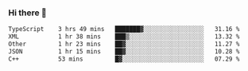 ### Hi there 👋

<!--
**WShiBin/WShiBin** is a ✨ _special_ ✨ repository because its `README.md` (this file) appears on your GitHub profile.

Here are some ideas to get you started:

- 🔭 I’m currently working on ...
- 🌱 I’m currently learning ...
- 👯 I’m looking to collaborate on ...
- 🤔 I’m looking for help with ...
- 💬 Ask me about ...
- 📫 How to reach me: ...
- 😄 Pronouns: ...
- ⚡ Fun fact: ...
-->

<!--START_SECTION:waka-->

```txt
TypeScript    3 hrs 49 mins   ███████▓░░░░░░░░░░░░░░░░░   31.16 %
XML           1 hr 38 mins    ███▒░░░░░░░░░░░░░░░░░░░░░   13.32 %
Other         1 hr 23 mins    ██▓░░░░░░░░░░░░░░░░░░░░░░   11.27 %
JSON          1 hr 15 mins    ██▓░░░░░░░░░░░░░░░░░░░░░░   10.28 %
C++           53 mins         █▓░░░░░░░░░░░░░░░░░░░░░░░   07.29 %
```

<!--END_SECTION:waka-->

